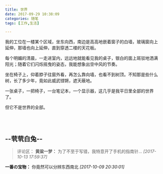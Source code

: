 ```yaml
---
title: 世界
date: 2017-09-29 10:38:09
categories: 随笔
tags: [工作,生活]

---
```

我的工位在一楼某个区域，坐东向西，南边是高高地嵌着窗子的白墙，玻璃窗向上延伸，那墙也向上延伸，直到穿透二楼的天花板。

每个明媚的清晨，一走进室内，远远地就能看见我的桌子，银白的面上斑驳地洒满阳光；随着它们闪烁摇曳的姿态，我能想象出空中风的节奏。

坐在椅子上，仰着脖子往窗外看，再怎么靠向墙，也看不到树顶。不知那是些什么树，长了多少年，竟如此威武铿锵，遮天蔽地。

一张桌子，一把椅子，一台笔记本，一个显示器，这几乎是我平日里全部的世界了。

但它不是世界的全部。

<br /><br />

--茕茕白兔--
---
>评论区：
>**黄粱一梦：** 为了不至于写错，我特意开了手机的指南针...  *[2017-10-13 17:59:37]*
>
**一番の宝物：** 你竟然可以分辨东西南北  *[2017-10-09 20:30:01]*
>
